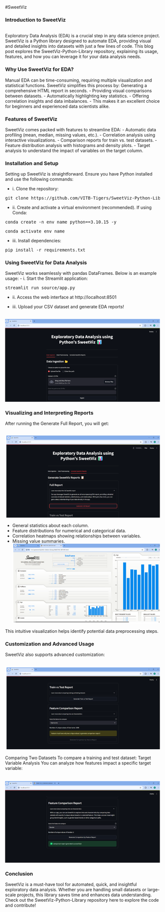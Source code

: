 #SweetViz

<h3>Introduction to SweetViz</h3><br>
Exploratory Data Analysis (EDA) is a crucial step in any data science project. SweetViz is a Python library designed to automate EDA, providing visual and detailed insights into datasets with just a few lines of code.
This blog post explores the SweetViz-Python-Library repository, explaining its usage, features, and how you can leverage it for your data analysis needs.

<h3>Why Use SweetViz for EDA?</h3>
Manual EDA can be time-consuming, requiring multiple visualization and statistical functions. SweetViz simplifies this process by:
Generating a comprehensive HTML report in seconds.
- Providing visual comparisons between datasets.
- Automatically highlighting key statistics.
- Offering correlation insights and data imbalances.
- This makes it an excellent choice for beginners and experienced data scientists alike.

<h3>Features of SweetViz</h3>
SweetViz comes packed with features to streamline EDA:
- Automatic data profiling (mean, median, missing values, etc.).
- Correlation analysis using interactive visualizations.
- Comparison reports for train vs. test datasets.
- Feature distribution analysis with histograms and density plots.
- Target analysis to understand the impact of variables on the target column.

<h3>Installation and Setup</h3>
Setting up SweetViz is straightforward. Ensure you have Python installed and use the following commands:

- i. Clone the repository:<br>
<pre>git clone https://github.com/VITB-Tigers/SweetViz-Python-Library</pre>

- ii. Create and activate a virtual environment (recommended). If using Conda:<br>
<pre>conda create -n env_name python==3.10.15 -y</pre>
<pre>conda activate env_name</pre>

- iii. Install dependencies:<br>
<pre>pip install -r requirements.txt</pre>

<h3>Using SweetViz for Data Analysis</h3>
SweetViz works seamlessly with pandas DataFrames. Below is an example usage:
- i. Start the Streamlit application:
<pre>streamlit run source/app.py</pre>

- ii. Access the web interface at http://localhost:8501

- iii. Upload your CSV dataset and generate EDA reports!

<br>![alt text](/static/image-1.png)<br>


<h3>Visualizing and Interpreting Reports</h3>
After running the Generate Full Report, you will get:

<br>![alt text](/static/image-2.png)<br>
- General statistics about each column.
- Feature distributions for numerical and categorical data.
- Correlation heatmaps showing relationships between variables.
- Missing value summaries.
<br>![alt text](/static/image-3.png)<br>

This intuitive visualization helps identify potential data preprocessing steps.

<h3>Customization and Advanced Usage</h3>
SweetViz also supports advanced customization:

<br>![alt text](/static/image-4.png)<br>

Comparing Two Datasets
To compare a training and test dataset:
Target Variable Analysis
You can analyze how features impact a specific target variable:

<br>![alt text](/static/image-5.png)<br>

<h3>Conclusion</h3>
SweetViz is a must-have tool for automated, quick, and insightful exploratory data analysis. Whether you are handling small datasets or large-scale projects, this library saves time and enhances data understanding.
Check out the SweetViz-Python-Library repository here to explore the code and contribute!






